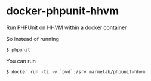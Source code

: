 docker-phpunit-hhvm
===================

Run PHPUnit on HHVM within a docker container

So instead of running

    $ phpunit

You can run 

    $ docker run -ti -v `pwd`:/srv marmelab/phpunit-hhvm

